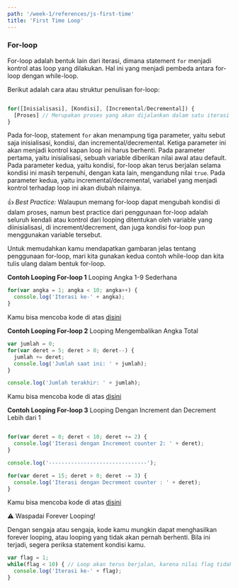 ```yaml
---
path: '/week-1/references/js-first-time'
title: 'First Time Loop'
---
```


### For-loop

For-loop adalah bentuk lain dari iterasi, dimana statement `for` menjadi kontrol atas loop yang dilakukan.
Hal ini yang menjadi pembeda antara for-loop dengan while-loop.

Berikut adalah cara atau struktur penulisan for-loop:

```javascript

for([Inisialisasi], [Kondisi], [Incremental/Decremental]) {
  [Proses] // Merupakan proses yang akan dijalankan dalam satu iterasi
}
```

Pada for-loop, statement `for` akan menampung tiga parameter, yaitu sebut saja inisialisasi, kondisi, dan
incremental/decremental. Ketiga parameter ini akan menjadi kontrol kapan loop ini harus berhenti.
Pada parameter pertama, yaitu inisialisasi, sebuah variable diberikan nilai awal atau default.
Pada parameter kedua, yaitu kondisi, for-loop akan terus berjalan selama kondisi ini masih terpenuhi, dengan
kata lain, mengandung nilai `true`.
Pada parameter kedua, yaitu incremental/decremental, variabel yang menjadi kontrol terhadap loop ini akan diubah nilainya.

:thumbsup: *Best Practice:*
Walaupun memang for-loop dapat mengubah kondisi di dalam proses,
namun best practice dari penggunaan for-loop adalah seluruh kendali atau kontrol dari looping ditentukan
oleh variable yang diinisialisasi, di increment/decrement, dan juga kondisi for-loop pun menggunakan variable
tersebut.

Untuk memudahkan kamu mendapatkan gambaran jelas tentang penggunaan for-loop, mari kita gunakan kedua
contoh while-loop dan kita tulis ulang dalam bentuk for-loop.

**Contoh Looping For-loop 1** Looping Angka 1-9 Sederhana

```javascript
for(var angka = 1; angka < 10; angka++) {
  console.log('Iterasi ke-' + angka);
}
```
Kamu bisa mencoba kode di atas [disini](https://jsbin.com/dijukel/edit?js,console)

**Contoh Looping For-loop 2** Looping Mengembalikan Angka Total

```javascript
var jumlah = 0;
for(var deret = 5; deret > 0; deret--) {
  jumlah += deret;
  console.log('Jumlah saat ini: ' + jumlah);
}

console.log('Jumlah terakhir: ' + jumlah);
```
Kamu bisa mencoba kode di atas [disini](https://jsbin.com/xukega/edit?js,console)

**Contoh Looping For-loop 3** Looping Dengan Increment dan Decrement Lebih dari 1

```javascript

for(var deret = 0; deret < 10; deret += 2) {
  console.log('Iterasi dengan Increment counter 2: ' + deret);
}

console.log('-------------------------------');

for(var deret = 15; deret > 0; deret -= 3) {
  console.log('Iterasi dengan Decrement counter : ' + deret);
}
```
Kamu bisa mencoba kode di atas [disini](https://jsbin.com/fovoyun/edit?js,console)


:warning: Waspadai Forever Looping!

Dengan sengaja atau sengaja, kode kamu mungkin dapat menghasilkan forever looping,
atau looping yang tidak akan pernah berhenti. Bila ini terjadi, segera periksa
statement kondisi kamu.

```javascript
var flag = 1;
while(flag < 10) { // Loop akan terus berjalan, karena nilai flag tidak pernah berubah
  console.log('Iterasi ke-' + flag);
}
```
